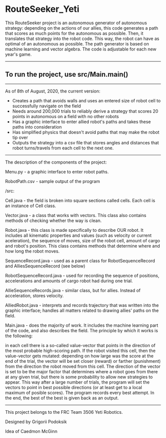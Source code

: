 # RouteSeeker_Yeti

This RouteSeeker project is an autonomous generator of autonomous strategy: depending on the actions of our allies, this code 
generates a path that scores as much points for the autonomous as possible. Then, it translates that strategy into the robot code. 
This way, the robot can have as optimal of an autonomous as possible. The path generator is based on machine learning and vector algebra.
The code is adjustable for each new year's game.

-------

To run the project, use src/Main.main()
--
-------

As of 8th of August, 2020, the current version:
 - Creates a path that avoids walls and uses an entered size of robot cell to successfully navigate on the field
 - Needs around 200,000 trials to reliably derive a strategy that scores 20 points in autonomous on a field with no other robots
 - Has a graphic interface to enter allied robot's paths and takes these paths into consideration
 - Has simplified physics that doesn't avoid paths that may make the robot tip over
 - Outputs the strategy into a csv file that stores angles and distances that robot turns/travels from each cell to the next one.

-------

The description of the components of the project:

   Menu.py - a graphic interface to enter robot paths.
   
   RobotPath.csv - sample output of the program
   
   /src:
    
   Cell.java - the field is broken into square sections called cells. Each cell is an instance of Cell class.
    
   Vector.java - a class that works with vectors. This class also contains methods of checking whether the way is clean.
    
   Robot.java - this class is made specifically to describe OUR robot. It includes all kinematic properties and values (such as velocity or current aceleration), the 
sequence of moves, size of the robot cell, amount of cargo and robot's position. This class contains methods that determine where and how long the robot moves.

   SequenceRecord.java - used as a parent class for RobotSequenceRecord and AlliesSequenceRecord (see below)
   
   RobotSequenceRecord.java - used for recording the sequence of positions, accelerations and amounts of cargo robot had during one trial.
   
   AllieSequenceRecords.java - similar class, but for allies. Instead of acceleration, stores velocity.
   
   AlliedRobot.java - interprets and records trajectory that was written into the graphic interface; handles all matters related to drawing allies' paths on the field.
   
   Main.java - does the majority of work. It includes the machine learning part of the code, and also describes the field. The principle by which 
it works is the following:

in each cell there is a so-called value-vector that points in the direction of the most probable high-scoring path. If the robot visited this cell, then the value-vector 
gets mutated: depending on how large was the score at the end of the trial, the vector will be set closer (reward) or farther (punishment) from 
the direction the robot moved from this cell. The direction of the vector is set to be the major factor that determines where a robot goes from there
at any given trial, but there is some probability to allow new strategies to appear. This way after a large number of trials, the program will set the vectors to
point in best possible directions (or at least get to a local maximum of posible scores). The program records every best attempt. In the end, the best of the best 
is given back as an output.


------


      
This project belongs to the FRC Team 3506 Yeti Robotics.

Designed by Grigorii Podoksik

Idea of Caedmon McGinn








